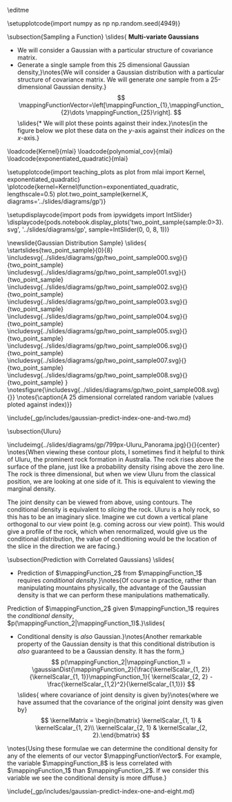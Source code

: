 \editme

\setupplotcode{import numpy as np
np.random.seed(4949)}

\subsection{Sampling a Function}
\slides{
**Multi-variate Gaussians**

* We will consider a Gaussian with a particular structure of covariance matrix.
* Generate a single sample from this 25 dimensional Gaussian density,}\notes{We will consider a Gaussian distribution with a particular structure of covariance matrix. We will generate *one* sample from a 25-dimensional Gaussian density.} 
$$
\mappingFunctionVector=\left[\mappingFunction_{1},\mappingFunction_{2}\dots \mappingFunction_{25}\right].
$$
\slides{* We will plot these points against their index.}\notes{in the figure below we plot these data on the $y$-axis against their *indices* on the $x$-axis.}

\loadcode{Kernel}{mlai}
\loadcode{polynomial_cov}{mlai}
\loadcode{exponentiated_quadratic}{mlai}

\setupplotcode{import teaching_plots as plot
from mlai import Kernel, exponentiated_quadratic}
\plotcode{kernel=Kernel(function=exponentiated_quadratic, lengthscale=0.5)
plot.two_point_sample(kernel.K, diagrams='../slides/diagrams/gp')}

\setupdisplaycode{import pods
from ipywidgets import IntSlider}
\displaycode{pods.notebook.display_plots('two_point_sample{sample:0>3}.svg', '../slides/diagrams/gp', sample=IntSlider(0, 0, 8, 1))}

							
\newslide{Gaussian Distribution Sample}
\slides{
\startslides{two_point_sample}{0}{8}
\includesvg{../slides/diagrams/gp/two_point_sample000.svg}{}{two_point_sample}
\includesvg{../slides/diagrams/gp/two_point_sample001.svg}{}{two_point_sample}
\includesvg{../slides/diagrams/gp/two_point_sample002.svg}{}{two_point_sample}
\includesvg{../slides/diagrams/gp/two_point_sample003.svg}{}{two_point_sample}
\includesvg{../slides/diagrams/gp/two_point_sample004.svg}{}{two_point_sample}
\includesvg{../slides/diagrams/gp/two_point_sample005.svg}{}{two_point_sample}
\includesvg{../slides/diagrams/gp/two_point_sample006.svg}{}{two_point_sample}
\includesvg{../slides/diagrams/gp/two_point_sample007.svg}{}{two_point_sample}
\includesvg{../slides/diagrams/gp/two_point_sample008.svg}{}{two_point_sample}
}
\notesfigure{\includesvg{../slides/diagrams/gp/two_point_sample008.svg}{}}
\notes{\caption{A 25 dimensional correlated random variable (values ploted against index)}}

\include{_gp/includes/gaussian-predict-index-one-and-two.md}

\subsection{Uluru}

\includeimg{../slides/diagrams/gp/799px-Uluru_Panorama.jpg}{}{}{center}
\notes{When viewing these contour plots, I sometimes find it helpful to think of Uluru, the prominent rock formation in Australia. The rock rises above the surface of the plane, just like a probability density rising above the zero line. The rock is three dimensional, but when we view Uluru from the classical position, we are looking at one side of it. This is equivalent to viewing the marginal density. 

The joint density can be viewed from above, using contours. The conditional density is equivalent to *slicing* the rock. Uluru is a holy rock, so this has to be an imaginary slice. Imagine we cut down a vertical plane orthogonal to our view point (e.g. coming across our view point). This would give a profile of the rock, which when renormalized, would give us the conditional distribution, the value of conditioning would be the location of the slice in the direction we are facing.}

\subsection{Prediction with Correlated Gaussians}
\slides{
* Prediction of $\mappingFunction_2$ from $\mappingFunction_1$ requires *conditional density*.}\notes{Of course in practice, rather than manipulating mountains physically, the advantage of the Gaussian density is that we can perform these manipulations mathematically. 

Prediction of $\mappingFunction_2$ given $\mappingFunction_1$ requires the *conditional density*, $p(\mappingFunction_2|\mappingFunction_1)$.}\slides{
* Conditional density is *also* Gaussian.}\notes{Another remarkable property of the Gaussian density is that this conditional distribution is *also* guaranteed to be a Gaussian density. It has the form,}
    $$
    p(\mappingFunction_2|\mappingFunction_1) = \gaussianDist{\mappingFunction_2}{\frac{\kernelScalar_{1, 2}}{\kernelScalar_{1, 1}}\mappingFunction_1}{ \kernelScalar_{2, 2} - \frac{\kernelScalar_{1,2}^2}{\kernelScalar_{1,1}}}
    $$\slides{
    where covariance of joint density is given by}\notes{where we have assumed that the covariance of the original joint density was given by}
    $$
    \kernelMatrix = \begin{bmatrix} \kernelScalar_{1, 1} & \kernelScalar_{1, 2}\\ \kernelScalar_{2, 1} & \kernelScalar_{2, 2}.\end{bmatrix}
    $$

\notes{Using these formulae we can determine the conditional density for any of the elements of our vector $\mappingFunctionVector$. For example, the variable $\mappingFunction_8$ is less correlated with $\mappingFunction_1$ than $\mappingFunction_2$. If we consider this variable we see the conditional density is more diffuse.}

\include{_gp/includes/gaussian-predict-index-one-and-eight.md}
